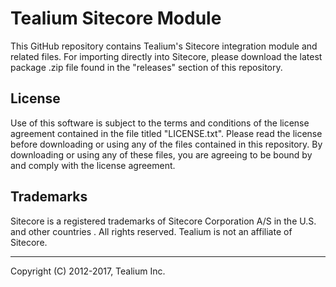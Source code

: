 # Tealium Sitecore Module

This GitHub repository contains Tealium's Sitecore integration module and related files.  For importing directly into Sitecore, please download the latest package .zip file found in the "releases" section of this repository.

## License

Use of this software is subject to the terms and conditions of the license agreement contained in the file titled "LICENSE.txt".  Please read the license before downloading or using any of the files contained in this repository. By downloading or using any of these files, you are agreeing to be bound by and comply with the license agreement.

## Trademarks

Sitecore is a registered trademarks of Sitecore Corporation A/S in the U.S. and other countries . All rights reserved. Tealium is not an affiliate of Sitecore.

---
Copyright (C) 2012-2017, Tealium Inc.
